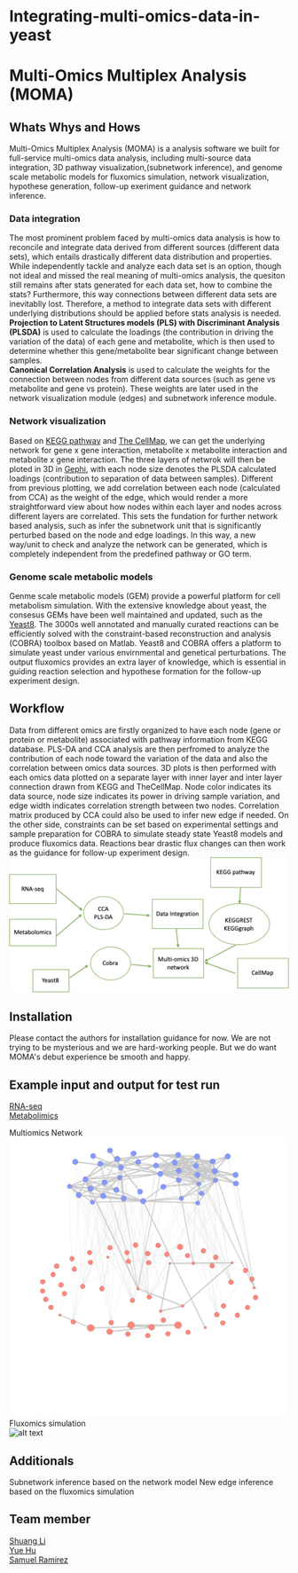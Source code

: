 # Integrating-multi-omics-data-in-yeast
# Multi-Omics Multiplex Analysis (MOMA)
## Whats Whys and Hows
Multi-Omics Multiplex Analysis (MOMA) is a analysis software we built for full-service multi-omics data analysis, including multi-source data integration, 3D pathway visualization,(subnetwork inference), and genome scale metabolic models for fluxomics simulation, network visualization, hypothese generation, follow-up exeriment guidance and network inference.

### Data integration
The most prominent problem faced by multi-omics data analysis is how to reconcile and integrate data derived from different sources (different data sets), which entails drastically different data distribution and properties. While independently tackle and analyze each data set is an option, though not ideal and missed the real meaning of multi-omics analysis, the quesiton still remains after stats generated for each data set, how to combine the stats? Furthermore, this way connections between different data sets are inevitablly lost. Therefore, a method to integrate data sets with different underlying distributions should be applied before stats analysis is needed.  
**Projection to Latent Structures models (PLS) with Discriminant Analysis (PLSDA)** is used to calculate the loadings (the contribution in driving the variation of the data) of each gene and metabolite, which is then used to determine whether this gene/metabolite bear significant change between samples.  
**Canonical Correlation Analysis** is used to calculate the weights for the connection between nodes from different data sources (such as gene vs metabolite and gene vs protein). These weights are later used in the network visualization module (edges) and subnetwork inference module.  

### Network visualization
Based on [KEGG pathway](https://www.genome.jp/kegg/pathway.html) and [The CellMap](https://thecellmap.org/), we can get the underlying network for gene x gene interaction, metabolite x metabolite interaction and metabolite x gene interaction. The three layers of netwrok will then be ploted in 3D in [Gephi](https://gephi.org/), with each node size denotes the PLSDA calculated loadings (contribution to separation of data between samples). Different from previous plotting, we add correlation between each node (calculated from CCA) as the weight of the edge, which would render a more straightforward view about how nodes within each layer and nodes across different layers are correlated. This sets the fundation for further network based analysis, such as infer the subnetwork unit that is significantly perturbed based on the node and edge loadings. In this way, a new way/unit to check and analyze the network can be generated, which is completely independent from the predefined pathway or GO term.     

### Genome scale metabolic models
Genme scale metabolic models (GEM) provide a powerful platform for cell metabolism simulation. With the extensive knowledge about yeast, the consesus GEMs have been well maintained and updated, such as the [Yeast8](https://www.nature.com/articles/s41467-019-11581-3). The 3000s well annotated and manually curated reactions can be efficiently solved with the constraint-based reconstruction and analysis (COBRA) toolbox based on Matlab. Yeast8 and COBRA offers a platform to simulate yeast under various envirnmental and genetical perturbations. The output fluxomics provides an extra layer of knowledge, which is essential in guiding reaction selection and hypothese formation for the follow-up experiment design.

## Workflow
Data from different omics are firstly organized to have each node (gene or protein or metabolite) associated with pathway information from KEGG database. PLS-DA and CCA analysis are then perfromed to analyze the contribution of each node toward the variation of the data and also the correlation between omics data sources. 3D plots is then performed with each omics data plotted on a separate layer with inner layer and inter layer connection drawn from KEGG and TheCellMap. Node color indicates its data source, node size indicates its power in driving sample variation, and edge width indicates correlation strength between two nodes. Correlation matrix produced by CCA could also be used to infer new edge if needed. On the other side, constraints can be set based on experimental settings and sample preparation for COBRA to simulate steady state Yeast8 models and produce fluxomics data. Reactions bear drastic flux changes can then work as the guidance for follow-up experiment design.  
![alt text](https://github.com/NCBI-Codeathons/Integrating-multi-omics-data-in-yeast/blob/master/plots/workflow.png)


## Installation
Please contact the authors for installation guidance for now. We are not trying to be mysterious and we are hard-working people. But we do want MOMA's debut experience be smooth and happy.  

## Example input and output for test run
[RNA-seq](https://github.com/NCBI-Codeathons/Integrating-multi-omics-data-in-yeast/blob/master/RNAseq_wtHL/seqdata_vstnorm.csv)  
[Metabolimics](https://github.com/NCBI-Codeathons/Integrating-multi-omics-data-in-yeast/blob/master/Metab_wtHL/wtHL_cpd_path_stats_data_mancur.csv)

Multiomics Network  
![alt text](https://github.com/NCBI-Codeathons/Integrating-multi-omics-data-in-yeast/blob/master/plots/Network_sucrose.png)  
Fluxomics simulation  
![alt text]()

## Additionals
Subnetwork inference based on the network model
New edge inference based on the fluxomics simulation

## Team member
[Shuang Li](https://github.com/Shuang-Plum)  
[Yue Hu](https://github.com/jechia)  
[Samuel Ramirez](https://github.com/samuramirez)  

